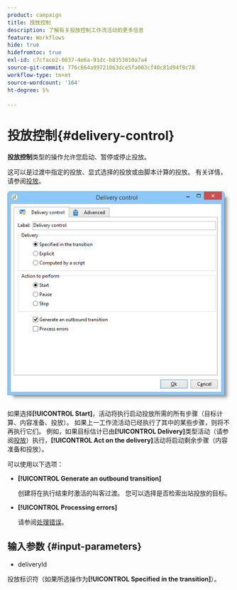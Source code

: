 ```yaml
---
product: campaign
title: 投放控制
description: 了解有关投放控制工作流活动的更多信息
feature: Workflows
hide: true
hidefromtoc: true
exl-id: c7cface2-0837-4e6a-91dc-b8353010a7a4
source-git-commit: 776c664a99721063dce5fa003cf40c81d94f8c78
workflow-type: tm+mt
source-wordcount: '164'
ht-degree: 5%

---
```


# 投放控制{#delivery-control}



**投放控制**&#x200B;类型的操作允许您启动、暂停或停止投放。

这可以是过渡中指定的投放、显式选择的投放或由脚本计算的投放。 有关详情，请参阅[投放](delivery.md)。

![](assets/edit_diffusion_act.png)

如果选择&#x200B;**[!UICONTROL Start]**，活动将执行启动投放所需的所有步骤（目标计算、内容准备、投放）。 如果上一工作流活动已经执行了其中的某些步骤，则将不再执行它们。 例如，如果目标估计已由&#x200B;**[!UICONTROL Delivery]**&#x200B;类型活动（请参阅[投放](delivery.md)）执行，**[!UICONTROL Act on the delivery]**&#x200B;活动将启动剩余步骤（内容准备和投放）。

可以使用以下选项：

* **[!UICONTROL Generate an outbound transition]**

  创建将在执行结束时激活的叫客过渡。 您可以选择是否检索出站投放的目标。

* **[!UICONTROL Processing errors]**

  请参阅[处理错误](monitoring-workflow-execution.md#processing-errors)。

## 输入参数 {#input-parameters}

* deliveryId

投放标识符（如果所选操作为&#x200B;**[!UICONTROL Specified in the transition]**）。
